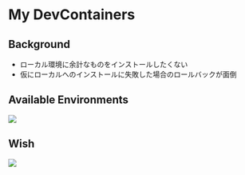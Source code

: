 # My DevContainers

## Background
- ローカル環境に余計なものをインストールしたくない
- 仮にローカルへのインストールに失敗した場合のロールバックが面倒

## Available Environments
<img src="https://skillicons.dev/icons?i=py"/>

## Wish
<img src="https://skillicons.dev/icons?i=go,c,cpp,rust,java"/>
